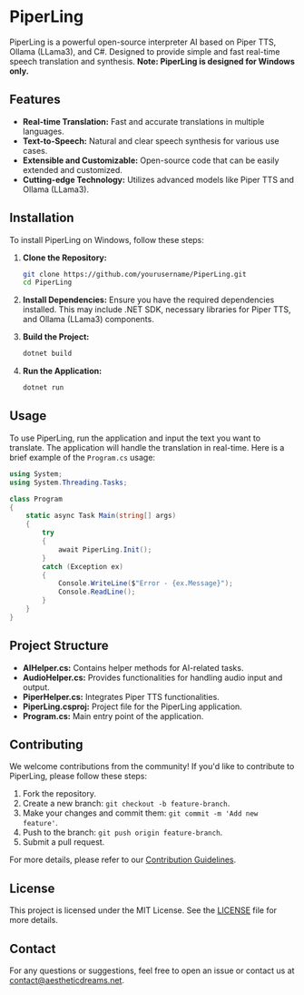 # PiperLing

PiperLing is a powerful open-source interpreter AI based on Piper TTS, Ollama (LLama3), and C#. Designed to provide simple and fast real-time speech translation and synthesis. **Note: PiperLing is designed for Windows only.**

## Features

- **Real-time Translation:** Fast and accurate translations in multiple languages.
- **Text-to-Speech:** Natural and clear speech synthesis for various use cases.
- **Extensible and Customizable:** Open-source code that can be easily extended and customized.
- **Cutting-edge Technology:** Utilizes advanced models like Piper TTS and Ollama (LLama3).

## Installation

To install PiperLing on Windows, follow these steps:

1. **Clone the Repository:**
   ```bash
   git clone https://github.com/yourusername/PiperLing.git
   cd PiperLing
   ```

2. **Install Dependencies:**
   Ensure you have the required dependencies installed. This may include .NET SDK, necessary libraries for Piper TTS, and Ollama (LLama3) components.

3. **Build the Project:**
   ```bash
   dotnet build
   ```

4. **Run the Application:**
   ```bash
   dotnet run
   ```

## Usage

To use PiperLing, run the application and input the text you want to translate. The application will handle the translation in real-time. Here is a brief example of the `Program.cs` usage:

```csharp
using System;
using System.Threading.Tasks;

class Program
{
    static async Task Main(string[] args)
    {
        try
        {
            await PiperLing.Init();
        }
        catch (Exception ex)
        {
            Console.WriteLine($"Error - {ex.Message}");
            Console.ReadLine();
        }
    }
}
```

## Project Structure

- **AIHelper.cs:** Contains helper methods for AI-related tasks.
- **AudioHelper.cs:** Provides functionalities for handling audio input and output.
- **PiperHelper.cs:** Integrates Piper TTS functionalities.
- **PiperLing.csproj:** Project file for the PiperLing application.
- **Program.cs:** Main entry point of the application.

## Contributing

We welcome contributions from the community! If you'd like to contribute to PiperLing, please follow these steps:

1. Fork the repository.
2. Create a new branch: `git checkout -b feature-branch`.
3. Make your changes and commit them: `git commit -m 'Add new feature'`.
4. Push to the branch: `git push origin feature-branch`.
5. Submit a pull request.

For more details, please refer to our [Contribution Guidelines](CONTRIBUTING.md).

## License

This project is licensed under the MIT License. See the [LICENSE](LICENSE) file for more details.

## Contact

For any questions or suggestions, feel free to open an issue or contact us at [contact@aestheticdreams.net](mailto:contact@aestheticdreams.net).
